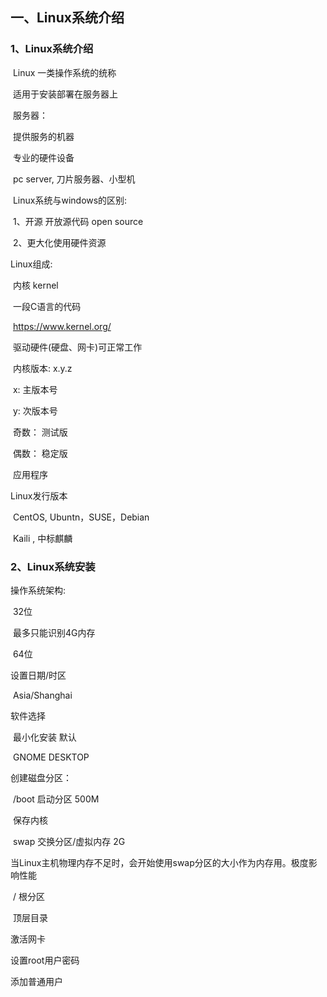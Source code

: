 ## 一、Linux系统介绍

### 1、Linux系统介绍

​		Linux   一类操作系统的统称 

​		适用于安装部署在服务器上 

​		服务器：

​				提供服务的机器  

​				专业的硬件设备 

​						pc server,   刀片服务器、小型机 



​	Linux系统与windows的区别: 

​			1、开源  开放源代码  open source 

​			2、更大化使用硬件资源 



Linux组成: 

​	内核  kernel   

​			一段C语言的代码  

​			https://www.kernel.org/  

​			驱动硬件(硬盘、网卡)可正常工作

​			内核版本:    x.y.z 

​					x:  主版本号 

​					y:  次版本号 

​						奇数： 测试版

​						偶数： 稳定版		

​	应用程序



Linux发行版本 

​		CentOS, Ubuntn，SUSE，Debian

​		Kaili ,  中标麒麟 





### 2、Linux系统安装

操作系统架构:

​		32位

​				最多只能识别4G内存

​		64位



设置日期/时区 

​		Asia/Shanghai  



软件选择

​		最小化安装   默认 

​		GNOME DESKTOP 



创建磁盘分区：

​		/boot     启动分区 			500M               

​				保存内核 

​		swap      交换分区/虚拟内存 		2G 

​				当Linux主机物理内存不足时，会开始使用swap分区的大小作为内存用。极度影响性能 

​		/ 		根分区    

​				顶层目录  



激活网卡 



设置root用户密码

添加普通用户









































